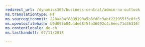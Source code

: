 ```yaml
---
redirect_url: /dynamics365/business-central/admin-no-outlook
ms.translationtype: HT
ms.sourcegitcommit: 228aa04f8899190a5b8fd0c3abf221955f3c0fc5
ms.openlocfilehash: b9d095b04b4de68f5fa36092c4c6eec71d36316f
ms.contentlocale: de-ch
ms.lasthandoff: 07/11/2018

---
```


